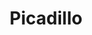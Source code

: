 ---
image:
title: Picadillo
description: seasoned Niman Ranch ground chuck w/ peppers, tomatoes, onions, Spanish olives and raisins w/ rice, black beans, plantains and organic salad
price: '10.95'
available: true
menu: platos
---